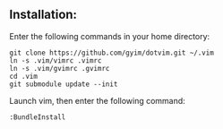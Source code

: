 Installation:
-------------

Enter the following commands in your home directory:

    git clone https://github.com/gyim/dotvim.git ~/.vim
    ln -s .vim/vimrc .vimrc
    ln -s .vim/gvimrc .gvimrc
    cd .vim
    git submodule update --init

Launch vim, then enter the following command:

    :BundleInstall
